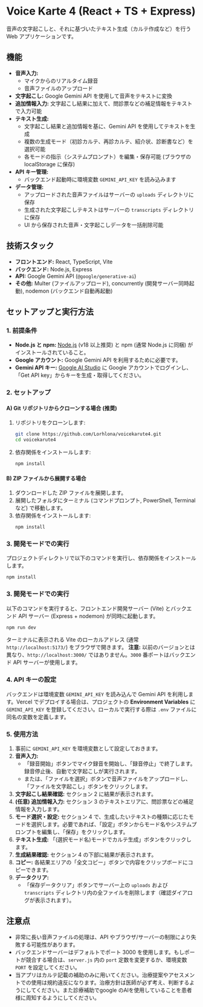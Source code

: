 # Voice Karte 4 (React + TS + Express)

音声の文字起こしと、それに基づいたテキスト生成（カルテ作成など）を行う Web アプリケーションです。

## 機能

*   **音声入力:**
    *   マイクからのリアルタイム録音
    *   音声ファイルのアップロード
*   **文字起こし:** Google Gemini API を使用して音声をテキストに変換
*   **追加情報入力:** 文字起こし結果に加えて、問診票などの補足情報をテキストで入力可能
*   **テキスト生成:**
    *   文字起こし結果と追加情報を基に、Gemini API を使用してテキストを生成
    *   複数の生成モード（初診カルテ、再診カルテ、紹介状、診断書など）を選択可能
    *   各モードの指示（システムプロンプト）を編集・保存可能 (ブラウザの localStorage に保存)
*   **API キー管理:**
    *   バックエンド起動時に環境変数 `GEMINI_API_KEY` を読み込みます
*   **データ管理:**
    *   アップロードされた音声ファイルはサーバーの `uploads` ディレクトリに保存
    *   生成された文字起こしテキストはサーバーの `transcripts` ディレクトリに保存
    *   UI から保存された音声・文字起こしデータを一括削除可能

## 技術スタック

*   **フロントエンド:** React, TypeScript, Vite
*   **バックエンド:** Node.js, Express
*   **API:** Google Gemini API (`@google/generative-ai`)
*   **その他:** Multer (ファイルアップロード), concurrently (開発サーバー同時起動), nodemon (バックエンド自動再起動)

## セットアップと実行方法

### 1. 前提条件

*   **Node.js と npm:** [Node.js](https://nodejs.org/) (v18 以上推奨) と npm (通常 Node.js に同梱) がインストールされていること。
*   **Google アカウント:** Google Gemini API を利用するために必要です。
*   **Gemini API キー:** [Google AI Studio](https://aistudio.google.com/) に Google アカウントでログインし、「Get API key」からキーを生成・取得してください。

### 2. セットアップ

#### A) Git リポジトリからクローンする場合 (推奨)

1.  リポジトリをクローンします:
    ```bash
    git clone https://github.com/Lorhlona/voicekarute4.git
    cd voicekarute4
    ```
2.  依存関係をインストールします:
    ```bash
    npm install
    ```

#### B) ZIP ファイルから展開する場合

1.  ダウンロードした ZIP ファイルを展開します。
2.  展開したフォルダにターミナル (コマンドプロンプト, PowerShell, Terminal など) で移動します。
3.  依存関係をインストールします:
    ```bash
    npm install
    ```

### 3. 開発モードでの実行

プロジェクトディレクトリで以下のコマンドを実行し、依存関係をインストールします。

```bash
npm install
```

### 3. 開発モードでの実行

以下のコマンドを実行すると、フロントエンド開発サーバー (Vite) とバックエンド API サーバー (Express + nodemon) が同時に起動します。

```bash
npm run dev
```

ターミナルに表示される Vite のローカルアドレス (通常 `http://localhost:5173/`) をブラウザで開きます。
**注意:** 以前のバージョンとは異なり、`http://localhost:3000/` ではありません。`3000` 番ポートはバックエンド API サーバーが使用します。

### 4. API キーの設定

バックエンドは環境変数 `GEMINI_API_KEY` を読み込んで Gemini API を利用します。Vercel でデプロイする場合は、プロジェクトの **Environment Variables** に `GEMINI_API_KEY` を登録してください。ローカルで実行する際は `.env` ファイルに同名の変数を定義します。

### 5. 使用方法

1.  事前に `GEMINI_API_KEY` を環境変数として設定しておきます。
2.  **音声入力:**
    *   「録音開始」ボタンでマイク録音を開始し、「録音停止」で終了します。録音停止後、自動で文字起こしが実行されます。
    *   または、「ファイルを選択」ボタンで音声ファイルをアップロードし、「ファイルを文字起こし」ボタンをクリックします。
3.  **文字起こし結果確認:** セクション 2 に結果が表示されます。
4.  **(任意) 追加情報入力:** セクション 3 のテキストエリアに、問診票などの補足情報を入力します。
5.  **モード選択・設定:** セクション 4 で、生成したいテキストの種類に応じたモードを選択します。必要であれば、「設定」ボタンからモード名やシステムプロンプトを編集し、「保存」をクリックします。
6.  **テキスト生成:** 「(選択モード名)モードでカルテ生成」ボタンをクリックします。
7.  **生成結果確認:** セクション 4 の下部に結果が表示されます。
8.  **コピー:** 各結果エリアの「全文コピー」ボタンで内容をクリップボードにコピーできます。
9.  **データクリア:**
    *   「保存データクリア」ボタンでサーバー上の `uploads` および `transcripts` ディレクトリ内の全ファイルを削除します（確認ダイアログが表示されます）。

## 注意点

*   非常に長い音声ファイルの処理は、API やブラウザ/サーバーの制限により失敗する可能性があります。
*   バックエンドサーバーはデフォルトでポート 3000 を使用します。もしポートが競合する場合は、`server.js` 内の `port` 定数を変更するか、環境変数 `PORT` を設定してください。
*   当アプリはカルテ記載の補助のみに用いてください。治療提案やアセスメントでの使用は規約違反になります。治療方針は医師が必ず考え、判断するようにしてください。また診療補助でgoogle のAIを使用していることを患者様に周知するようにしてください。
